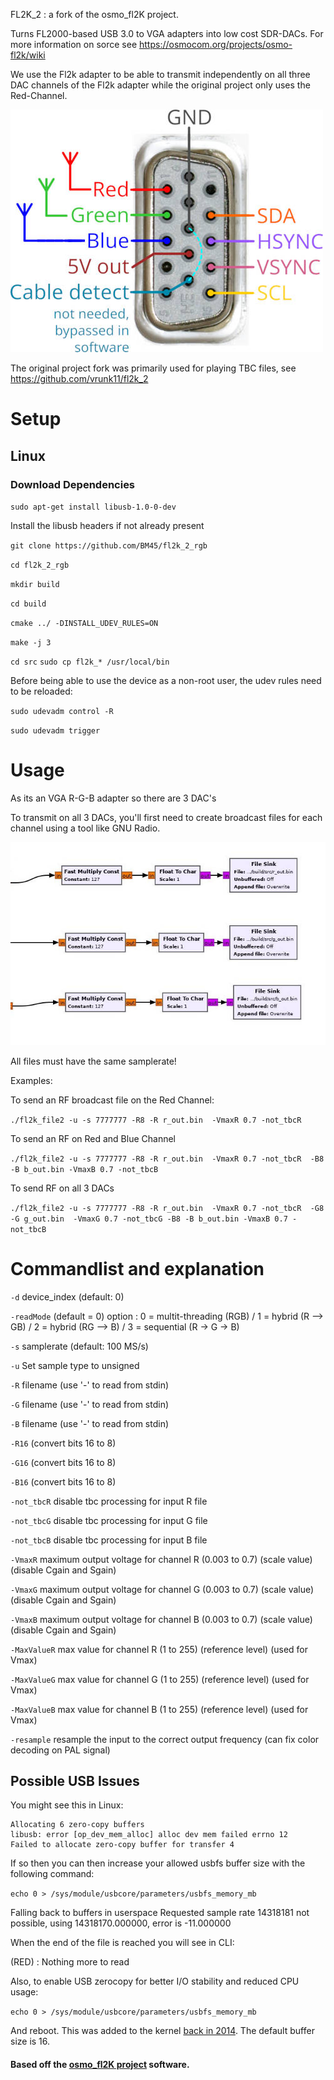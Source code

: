 FL2K_2 : a fork of the osmo_fl2K project.

Turns FL2000-based USB 3.0 to VGA adapters into low cost SDR-DACs. 
For more information on sorce see https://osmocom.org/projects/osmo-fl2k/wiki

We use the Fl2k adapter to be able to transmit independently on all three DAC channels of the Fl2k adapter while the original project only uses the Red-Channel. 

![gnuradio](https://github.com/BM45/fl2k_2_rgb/blob/master/resources/vga.jpg)

The original project fork was primarily used for playing TBC files, see https://github.com/vrunk11/fl2k_2

# Setup

## Linux

### Download Dependencies

`sudo apt-get install libusb-1.0-0-dev`

Install the libusb headers if not already present

`git clone https://github.com/BM45/fl2k_2_rgb`

`cd fl2k_2_rgb`

`mkdir build`

`cd build`

`cmake ../ -DINSTALL_UDEV_RULES=ON`

`make -j 3`

`cd src`
`sudo cp fl2k_* /usr/local/bin`

Before being able to use the device as a non-root user, the udev rules need to be reloaded:

`sudo udevadm control -R`

`sudo udevadm trigger`

# Usage

As its an VGA R-G-B adapter so there are 3 DAC's

To transmit on all 3 DACs, you'll first need to create broadcast files for each channel using a tool like GNU Radio.

![gnuradio](https://github.com/BM45/fl2k_2_rgb/blob/master/resources/gnuradio_to_fl2k_file2.jpg)

All files must have the same samplerate! 

Examples:

To send an RF broadcast file on the Red Channel:

`./fl2k_file2 -u -s 7777777 -R8 -R r_out.bin  -VmaxR 0.7 -not_tbcR`

To send an RF on Red and Blue Channel

`./fl2k_file2 -u -s 7777777 -R8 -R r_out.bin  -VmaxR 0.7 -not_tbcR  -B8 -B b_out.bin -VmaxB 0.7 -not_tbcB`

To send RF on all 3 DACs

`./fl2k_file2 -u -s 7777777 -R8 -R r_out.bin  -VmaxR 0.7 -not_tbcR  -G8 -G g_out.bin  -VmaxG 0.7 -not_tbcG -B8 -B b_out.bin -VmaxB 0.7 -not_tbcB`

# Commandlist and explanation

`-d` device_index (default: 0)

`-readMode` (default = 0) option : 0 = multit-threading (RGB) / 1 = hybrid (R --> GB) / 2 = hybrid (RG --> B) / 3 = sequential (R -> G -> B)

`-s` samplerate (default: 100 MS/s) 

`-u` Set sample type to unsigned

`-R` filename (use '-' to read from stdin)

`-G` filename (use '-' to read from stdin)

`-B` filename (use '-' to read from stdin)

`-R16` (convert bits 16 to 8)

`-G16` (convert bits 16 to 8)

`-B16` (convert bits 16 to 8)

`-not_tbcR` disable tbc processing for input R file

`-not_tbcG` disable tbc processing for input G file

`-not_tbcB` disable tbc processing for input B file

`-VmaxR` maximum output voltage for channel R (0.003 to 0.7) (scale value) (disable Cgain and Sgain)

`-VmaxG` maximum output voltage for channel G (0.003 to 0.7) (scale value) (disable Cgain and Sgain)

`-VmaxB` maximum output voltage for channel B (0.003 to 0.7) (scale value) (disable Cgain and Sgain)

`-MaxValueR` max value for channel R (1 to 255) (reference level) (used for Vmax)

`-MaxValueG` max value for channel G (1 to 255) (reference level) (used for Vmax)

`-MaxValueB` max value for channel B (1 to 255) (reference level) (used for Vmax)

`-resample` resample the input to the correct output frequency (can fix color decoding on PAL signal)

## Possible USB Issues

You might see this in Linux:

    Allocating 6 zero-copy buffers
    libusb: error [op_dev_mem_alloc] alloc dev mem failed errno 12
    Failed to allocate zero-copy buffer for transfer 4

If so then you can then increase your allowed usbfs buffer size with the following command:

`echo 0 > /sys/module/usbcore/parameters/usbfs_memory_mb`

Falling back to buffers in userspace
Requested sample rate 14318181 not possible, using 14318170.000000, error is -11.000000

When the end of the file is reached you will see in CLI:

(RED) : Nothing more to read

Also, to enable USB zerocopy for better I/O stability and reduced CPU usage:

`echo 0 > /sys/module/usbcore/parameters/usbfs_memory_mb`

And reboot. This was added to the kernel [back in 2014](https://lkml.org/lkml/2014/7/2/377). The default buffer size is 16.

#### Based off the [osmo_fl2K project](https://osmocom.org/projects/osmo-fl2k/wiki) software.
